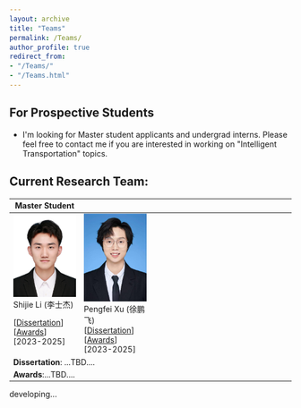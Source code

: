 ```yaml
---
layout: archive
title: "Teams"
permalink: /Teams/
author_profile: true
redirect_from:
- "/Teams/"
- "/Teams.html"
---
```


## For Prospective Students
* I'm looking for Master student applicants and undergrad interns. Please feel free to contact me if you are interested in working on "Intelligent Transportation" topics.


## Current Research Team:
<table style="width:100%">
  <thead>
		<tr>
			<th width="25%">Master Student</th>
			<th width="25%"></th>
			<th width="25%"></th>
			<th width="25%"></th>
			<!-- <th width="2%">Year</th>
			<th width="20%">Journal/Proceedings</th>  -->
		</tr>
    </thead>
<tbody>
    <tr id="ms2023" class="entry">
      <td>
        <!-- <img src="../images/research/cui2020establishing.png" width="600" class="single_img"> -->
        <div class="polaroid">
          <img src="../images/stud/shijie_li.jpg"  class="research_img">
          <div class="container">
          Shijie Li (李士杰)<br>
		 <p class="infolinks"> 
                  [<a href="javascript:toggleInfo('ms2023','Dissertation')">Dissertation</a>]
                  [<a href="javascript:toggleInfo('ms2023','Awards')">Awards</a>] 
			[2023-2025]
		 </p>
          </div>
        </div>
      </td>
	<td>
        <!-- <img src="../images/research/cui2020establishing.png" width="600" class="single_img"> -->
        <div class="polaroid">
          <img src="../images/stud/pengfei_xu.jpg"  class="research_img">
          <div class="container">
          Pengfei Xu (徐鹏飞)
		                    [<a href="javascript:toggleInfo('ms2023','Dissertation2')">Dissertation</a>]
                  [<a href="javascript:toggleInfo('ms2023','Awards2')">Awards</a>] 
			[2023-2025]
          </div>
        </div>
      </td>
      <td> </td>
      <td> </td>
      </tr>
        <tr id="dis_ms2023" class="Dissertation noshow">
          <td colspan="4"><div align="justify"> <b>Dissertation</b>: ...TBD....</div></td>
        </tr>
        <tr id="awd_ms2023" class="Awards noshow">
          <td colspan="4"><div align="justify"><b>Awards</b>:...TBD....</div></td>
        </tr>
	
	
 </tbody>
</table>



developing...





